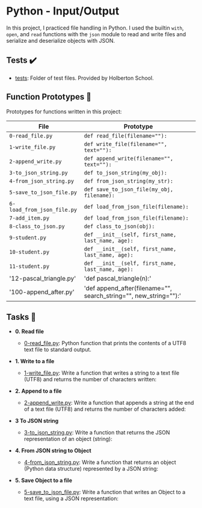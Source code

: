 # Python - Input/Output

In this project, I practiced file handling in Python. I used the builtin `with`,
`open`, and `read` functions with the `json` module to read and write files and
serialize and deserialize objects with JSON.

## Tests :heavy_check_mark:

* [tests](./tests): Folder of test files. Provided by Holberton School.

## Function Prototypes :floppy_disk:

Prototypes for functions written in this project:

| File        | Prototype               |
| ----------- | ----------------------- |
| `0-read_file.py` | `def read_file(filename=""):` |
| `1-write_file.py` | `def write_file(filename="", text=""):` |
| `2-append_write.py` | `def append_write(filename="", text=""):` |
| `3-to_json_string.py` | `def to_json_string(my_obj):` |
| `4-from_json_string.py` | `def from_json_string(my_str):` |
| `5-save_to_json_file.py` | `def save_to_json_file(my_obj, filename):` |
| `6-load_from_json_file.py` | `def load_from_json_file(filename):` |
| `7-add_item.py` | `def load_from_json_file(filename):` |
| `8-class_to_json.py` | `def class_to_json(obj):` |
| `9-student.py` | `def __init__(self, first_name, last_name, age):` |
| `10-student.py` | `def __init__(self, first_name, last_name, age):` |
| `11-student.py` | `def __init__(self, first_name, last_name, age):` |
| '12-pascal_triangle.py' | 'def pascal_triangle(n):'|
| '100-append_after.py' | 'def append_after(filename="", search_string="", new_string=""):' |

## Tasks :page_with_curl:

* **0. Read file**
  * [0-read_file.py](./0-read_file.py): Python function that prints the contents of a UTF8 text
  file to standard output.

* **1. Write to a file**
  * [1-write_file.py](./1-write_file.py): Write a function that writes a string to a text file (UTF8) and returns the number of characters written:

* **2. Append to a file**
  * [2-append_write.py](./2-append_write.py): Write a function that appends a string at the end of a text file (UTF8) and returns the number of characters added:
* **3 To JSON string**
  * [3-to_json_string.py](./3-to_json_string.py): Write a function that returns the JSON representation of an object (string):

* **4. From JSON string to Object**
  * [4-from_json_string.py](./4-from_json_string.py): Write a function that returns an object (Python data structure) represented by a JSON string:

* **5. Save Object to a file**
  * [5-save_to_json_file.py](./5-save_to_json_file.py): Write a function that writes an Object to a text file, using a JSON representation:
